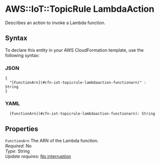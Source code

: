 # AWS::IoT::TopicRule LambdaAction<a name="aws-properties-iot-topicrule-lambdaaction"></a>

Describes an action to invoke a Lambda function\.

## Syntax<a name="aws-properties-iot-topicrule-lambdaaction-syntax"></a>

To declare this entity in your AWS CloudFormation template, use the following syntax:

### JSON<a name="aws-properties-iot-topicrule-lambdaaction-syntax.json"></a>

```
{
  "[FunctionArn](#cfn-iot-topicrule-lambdaaction-functionarn)" : String
}
```

### YAML<a name="aws-properties-iot-topicrule-lambdaaction-syntax.yaml"></a>

```
  [FunctionArn](#cfn-iot-topicrule-lambdaaction-functionarn): String
```

## Properties<a name="aws-properties-iot-topicrule-lambdaaction-properties"></a>

`FunctionArn`  <a name="cfn-iot-topicrule-lambdaaction-functionarn"></a>
The ARN of the Lambda function\.  
*Required*: No  
*Type*: String  
*Update requires*: [No interruption](https://docs.aws.amazon.com/AWSCloudFormation/latest/UserGuide/using-cfn-updating-stacks-update-behaviors.html#update-no-interrupt)